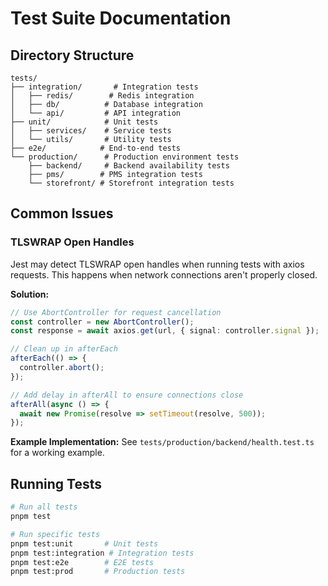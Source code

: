 # Test Suite Documentation

## Directory Structure
```
tests/
├── integration/       # Integration tests
│   ├── redis/        # Redis integration
│   ├── db/          # Database integration
│   └── api/         # API integration
├── unit/            # Unit tests
│   ├── services/    # Service tests
│   └── utils/       # Utility tests
├── e2e/            # End-to-end tests
└── production/      # Production environment tests
    ├── backend/     # Backend availability tests
    ├── pms/        # PMS integration tests
    └── storefront/ # Storefront integration tests
```

## Common Issues

### TLSWRAP Open Handles
Jest may detect TLSWRAP open handles when running tests with axios requests. This happens when network connections aren't properly closed.

**Solution:**
```typescript
// Use AbortController for request cancellation
const controller = new AbortController();
const response = await axios.get(url, { signal: controller.signal });

// Clean up in afterEach
afterEach(() => {
  controller.abort();
});

// Add delay in afterAll to ensure connections close
afterAll(async () => {
  await new Promise(resolve => setTimeout(resolve, 500));
});
```

**Example Implementation:**
See `tests/production/backend/health.test.ts` for a working example.

## Running Tests
```bash
# Run all tests
pnpm test

# Run specific tests
pnpm test:unit       # Unit tests
pnpm test:integration # Integration tests
pnpm test:e2e        # E2E tests
pnpm test:prod       # Production tests
```
